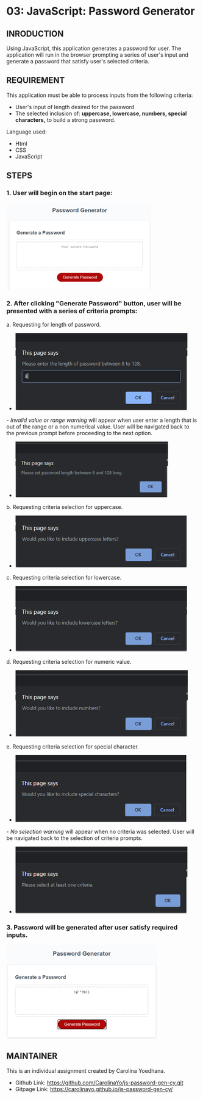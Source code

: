 # 03: JavaScript: Password Generator

## INRODUCTION

Using JavaScript, this application generates a password for user. The application will run in the browser prompting a series of user's input and generate a password that satisfy user's selected criteria.

## REQUIREMENT

This application must be able to process inputs from the following criteria:

- User's input of length desired for the password
- The selected inclusion of: **uppercase, lowercase, numbers, special characters,** to build a strong password.

Language used:

- Html
- CSS
- JavaScript

## STEPS

### 1. User will begin on the start page:

![Start page](/Assets/readme/startpage.PNG)

### 2. After clicking "Generate Password" button, user will be presented with a series of criteria prompts:

a. Requesting for length of password.

- ![Length input](/Assets/readme/p1_length.png)

_- Invalid value or range warning_ will appear when user enter a length that is out of the range or a non numerical value. User will be navigated back to the previous prompt before proceeding to the next option.

- ![Invalid input warning](/Assets/readme/invalid_warning1.png)

b. Requesting criteria selection for uppercase.

- ![Uppercase criteria](/Assets/readme/p2_uppercase.png)

c. Requesting criteria selection for lowercase.

- ![Lowercase criteria](/Assets/readme/p3_lowercase.png)

d. Requesting criteria selection for numeric value.

- ![Numeric criteria](/Assets/readme/p4_number.png)

e. Requesting criteria selection for special character.

- ![Special symbol criteria](/Assets/readme/p5_symbol.png)

_- No selection warning_ will appear when no criteria was selected. User will be navigated back to the selection of criteria prompts.

- ![Invalid selection warning](/Assets/readme/invalid_warning2.png)

### 3. Password will be generated after user satisfy required inputs.

![Generate Password](/Assets/readme/Final.PNG)

## MAINTAINER

This is an individual assignment created by Carolina Yoedhana.

- Github Link: https://github.com/CarolinaYo/js-password-gen-cy.git
- Gitpage Link: https://carolinayo.github.io/js-password-gen-cy/
